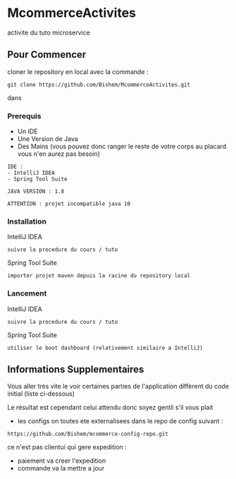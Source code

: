 # McommerceActivites

activite du tuto microservice

## Pour Commencer

cloner le repository en local avec la commande :

```
git clone https://github.com/Bishem/McommerceActivites.git
```

dans 


### Prerequis

- Un IDE
- Une Version de Java
- Des Mains (vous pouvez donc ranger le reste de votre corps au placard vous n'en aurez pas besoin)

```
IDE : 
- IntelliJ IDEA
- Spring Tool Suite

JAVA VERSION : 1.8 

ATTENTION : projet incompatible java 10
```

### Installation

IntelliJ IDEA

```
suivre la procedure du cours / tuto
```

Spring Tool Suite

```
importer projet maven depuis la racine du repository local
```

### Lancement

IntelliJ IDEA

```
suivre la procedure du cours / tuto
```

Spring Tool Suite

```
utiliser le boot dashboard (relativement similaire a IntelliJ)
```

## Informations Supplementaires

Vous aller très vite le voir certaines parties de l'application 
diffèrent du code initial (liste ci-dessous)

Le résultat est cependant celui attendu donc soyez gentil s'il vous plait

- les configs on toutes ete externalisees dans le repo de config suivant :
```
https://github.com/Bishem/mcommerce-config-repo.git
```
ce n'est pas clientui qui gere expedition :
- paiement va creer l'expedition
- commande va la mettre a jour
